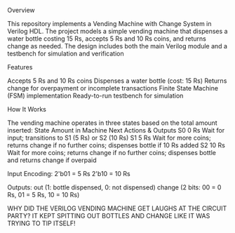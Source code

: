 Overview

This repository implements a Vending Machine with Change System in Verilog HDL. The project models a simple vending machine that dispenses a water bottle costing 15 Rs, accepts 5 Rs and 10 Rs coins, and returns change as needed. The design includes both the main Verilog module and a testbench for simulation and verification

Features

Accepts 5 Rs and 10 Rs coins
Dispenses a water bottle (cost: 15 Rs)
Returns change for overpayment or incomplete transactions
Finite State Machine (FSM) implementation
Ready-to-run testbench for simulation

How It Works

The vending machine operates in three states based on the total amount inserted:
State	   Amount in Machine	      Next Actions & Outputs
S0	     0 Rs	                    Wait for input; transitions to S1 (5 Rs) or S2 (10 Rs)
S1	     5 Rs	                    Wait for more coins; returns change if no further coins; dispenses bottle if 10 Rs added
S2	     10 Rs	                  Wait for more coins; returns change if no further coins; dispenses bottle and returns change if overpaid



Input Encoding:
2'b01 = 5 Rs
2'b10 = 10 Rs

Outputs:
out (1: bottle dispensed, 0: not dispensed)
change (2 bits: 00 = 0 Rs, 01 = 5 Rs, 10 = 10 Rs)


WHY DID THE VERILOG VENDING MACHINE GET LAUGHS AT THE CIRCUIT PARTY? IT KEPT SPITTING OUT BOTTLES AND CHANGE LIKE IT WAS TRYING TO TIP ITSELF!
